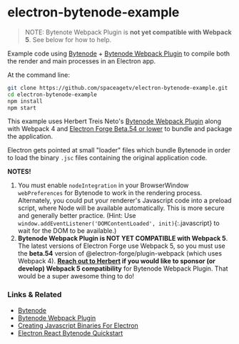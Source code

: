 # electron-bytenode-example

> NOTE: Bytenote Webpack Plugin is **not yet compatible with Webpack 5**. See below for how to help.

Example code using [Bytenode](https://github.com/OsamaAbbas/bytenode) + [Bytenode Webpack Plugin](https://github.com/herberttn/bytenode-webpack-plugin) to compile both the render and main processes in an Electron app.

At the command line:

```bash
git clone https://github.com/spaceagetv/electron-bytenode-example.git
cd electron-bytenode-example
npm install
npm start
```

This example uses Herbert Treis Neto's [Bytenode Webpack Plugin](https://github.com/herberttn/bytenode-webpack-plugin) along with Webpack 4 and [Electron Forge Beta.54 or lower](https://www.electronforge.io) to bundle and package the application.

Electron gets pointed at small "loader" files which bundle Bytenode in order to load the binary `.jsc` files containing the original application code.

**NOTES!**

1. You must enable `nodeIntegration` in your BrowserWindow `webPreferences` for Bytenode to work in the rendering process. Alternately, you could put your renderer's Javascript code into a preload script, where Node will be available automatically. This is more secure and generally better practice. (Hint: Use `window.addEventListener('DOMContentLoaded', init)`{:.javascript} to wait for the DOM to be available.)
2. **Bytenode Webpack Plugin is NOT YET COMPATIBLE with Webpack 5**. The latest versions of Electron Forge use Webpack 5, so you must use the **beta.54** version of @electron-forge/plugin-webpack (which uses Webpack 4). **[Reach out to Herbert](https://github.com/herberttn) if you would like to sponsor (or develop) Webpack 5 compatibility** for Bytenode Webpack Plugin. That would be a super awesome thing to do!

### Links & Related

- [Bytenode](https://github.com/OsamaAbbas/bytenode)
- [Bytenode Webpack Plugin](https://github.com/herberttn/bytenode-webpack-plugin)
- [Creating Javascript Binaries For Electron](https://www.jjeff.com/blog/2021/4/27/creating-javascript-binaries-for-electron)
- [Electron React Bytenode Quickstart](https://github.com/MetaiR/electronforge_react_bytenode_quickstart)
